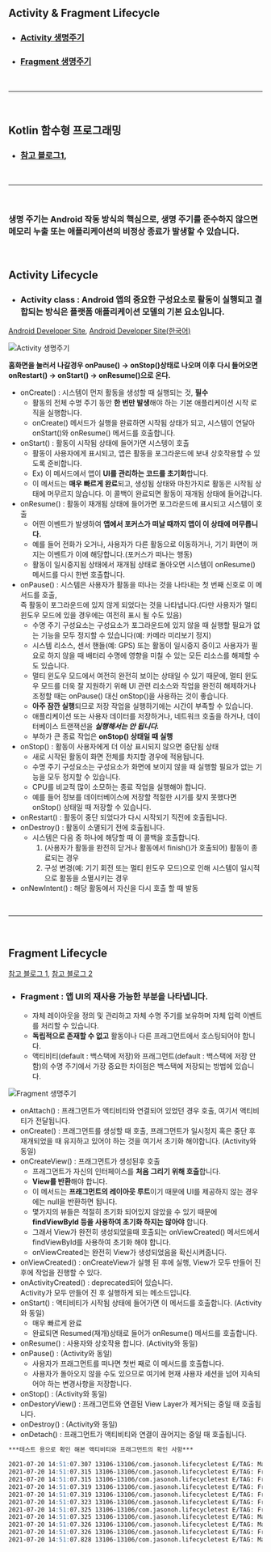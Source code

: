 ## Activity & Fragment Lifecycle
* ### [Activity 생명주기](#activity-lifecycle)
* ### [Fragment 생명주기](#fragment-lifecycle)

<br>

----

<br>

## Kotlin 함수형 프로그래밍
* ### [참고 블로그1](https://medium.com/@sket8993/kotlin-%ED%95%A8%EC%88%98%ED%98%95-%ED%94%84%EB%A1%9C%EA%B7%B8%EB%9E%98%EB%B0%8D-%EC%B4%88%EA%B0%84%EB%8B%A8-%EC%9D%B4%ED%95%B4%ED%95%98%EA%B8%B0-4dbf36dfc9a7),

<br>

----

<br>

### 생명 주기는 Android 작동 방식의 핵심으로, 생명 주기를 준수하지 않으면 메모리 누출 또는 애플리케이션의 비정상 종료가 발생할 수 있습니다.

<br>

## Activity Lifecycle

* ### Activity class : Android 앱의 중요한 구성요소로 활동이 실행되고 결합되는 방식은 플랫폼 애플리케이션 모델의 기본 요소입니다.

[Android Developer Site](https://developer.android.com/reference/android/app/Activity), [Android Developer Site(한국어)](https://developer.android.com/guide/components/activities/activity-lifecycle?hl=ko)

![Activity 생명주기](./activity_lifecycle_imgs/activity_lifecycle_diagram_1.png)

**홈화면을 눌러서 나갈경우 onPause() -> onStop()상태로 나오며 이후 다시 들어오면 onRestart() -> onStart() -> onResume()으로 온다.**

* onCreate() : 시스템이 먼저 활동을 생성할 때 실행되는 것, **필수**
    * 활동의 전체 수명 주기 동안 **한 번만 발생**해야 하는 기본 애플리케이션 시작 로직을 실행합니다.
    *  onCreate() 메서드가 실행을 완료하면 시작됨 상태가 되고, 시스템이 연달아 onStart()와 onResume() 메서드를 호출합니다.
* onStart() : 활동이 시작됨 상태에 들어가면 시스텡이 호출
    * 활동이 사용자에게 표시되고, 앱은 활동을 포그라운드에 보내 상호작용할 수 있도록 준비합니다.
    * Ex) 이 메서드에서 앱이 **UI를 관리하는 코드를 초기화**합니다.
    * 이 메서드는 **매우 빠르게 완료**되고, 생성됨 상태와 마찬가지로 활동은 시작됨 상태에 머무르지 않습니다. 이 콜백이 완료되면 활동이 재개됨 상태에 들어갑니다.
* onResume() : 활동이 재개됨 상태에 들어가면 포그라운드에 표시되고 시스템이 호출
    * 어떤 이벤트가 발생하여 **앱에서 포커스가 떠날 때까지 앱이 이 상태에 머무릅니다.**
    * 예를 들어 전화가 오거나, 사용자가 다른 활동으로 이동하거나, 기기 화면이 꺼지는 이벤트가 이에 해당합니다.(포커스가 떠나는 행동)
    * 활동이 일시중지됨 상태에서 재개됨 상태로 돌아오면 시스템이 onResume() 메서드를 다시 한번 호출합니다.
* onPause() : 시스템은 사용자가 활동을 떠나는 것을 나타내는 첫 번째 신호로 이 메서드를 호출,<br> 즉 활동이 포그라운드에 있지 않게 되었다는 것을 나타냅니다.(다만 사용자가 멀티 윈도우 모드에 있을 경우에는 여전히 표시 될 수도 있음)
    * 수명 주기 구성요소는 구성요소가 포그라운드에 있지 않을 때 실행할 필요가 없는 기능을 모두 정지할 수 있습니다(예: 카메라 미리보기 정지)
    * 시스템 리소스, 센서 핸들(예: GPS) 또는 활동이 일시중지 중이고 사용자가 필요로 하지 않을 때 배터리 수명에 영향을 미칠 수 있는 모든 리소스를 해제할 수도 있습니다.
    * 멀티 윈도우 모드에서 여전히 완전히 보이는 상태일 수 있기 때문에, 멀티 윈도우 모드를 더욱 잘 지원하기 위해 UI 관련 리소스와 작업을 완전히 해제하거나 조정할 때는 onPause() 대신 onStop()을 사용하는 것이 좋습니다.
    * **아주 잠깐 실행**되므로 저장 작업을 실행하기에는 시간이 부족할 수 있습니다.
    * 애플리케이션 또는 사용자 데이터를 저장하거나, 네트워크 호출을 하거나, 데이터베이스 트랜잭션을 ***실행해서는 안 됩니다.***
    *  부하가 큰 종료 작업은 **onStop() 상태일 때 실행**
* onStop() : 활동이 사용자에게 더 이상 표시되지 않으면 중단됨 상태
    * 새로 시작된 활동이 화면 전체를 차지할 경우에 적용됩니다.
    * 수명 주기 구성요소는 구성요소가 화면에 보이지 않을 때 실행할 필요가 없는 기능을 모두 정지할 수 있습니다.
    * CPU를 비교적 많이 소모하는 종료 작업을 실행해야 합니다. 
    * 예를 들어 정보를 데이터베이스에 저장할 적절한 시기를 찾지 못했다면 onStop() 상태일 때 저장할 수 있습니다.
* onRestart() : 활동이 중단 되었다가 다시 시작되기 직전에 호출됩니다.
* onDestroy() : 활동이 소멸되기 전에 호출됩니다.
    * 시스템은 다음 중 하나에 해당할 때 이 콜백을 호출합니다.
        1. (사용자가 활동을 완전히 닫거나 활동에서 finish()가 호출되어) 활동이 종료되는 경우
        2. 구성 변경(예: 기기 회전 또는 멀티 윈도우 모드)으로 인해 시스템이 일시적으로 활동을 소멸시키는 경우
* onNewIntent() : 해당 활동에서 자신을 다시 호출 할 때 발동

<br>

---

<br>

## Fragment Lifecycle

[참고 블로그 1](https://ddangeun.tistory.com/50), [참고 블로그 2](https://re-build.tistory.com/4)

* ### Fragment : 앱 UI의 재사용 가능한 부분을 나타냅니다.
    *  자체 레이아웃을 정의 및 관리하고 자체 수명 주기를 보유하며 자체 입력 이벤트를 처리할 수 있습니다.
    * **독립적으로 존재할 수 없고** 활동이나 다른 프래그먼트에서 호스팅되어야 합니다. 
    * 액티비티(default : 백스택에 저장)와 프래그먼트(default : 백스택에 저장 안함)의 수명 주기에서 가장 중요한 차이점은 백스택에 저장되는 방법에 있습니다.

![Fragment 생명주기](./fragment_lifecycle_imgs/fragment_lifecycle_diagram_1.png)

* onAttach() : 프래그먼트가 액티비티와 연결되어 있었던 경우 호출, 여기서 액티비티가 전달됩니다.
* onCreate() : 프래그먼트를 생성할 때 호출, 프래그먼트가 일시정지 혹은 중단 후 재개되었을 때 유지하고 있어야 하는 것을 여기서 초기화 해야합니다. (Activity와 동일)
* onCreateView() : 프래그먼트가 생성된후 호출
    * 프래그먼트가 자신의 인터페이스를 **처음 그리기 위해 호출**합니다. 
    * **View를 반환**해야 합니다. 
    * 이 메서드는 **프래그먼트의 레이아웃 루트**이기 때문에 UI를 제공하지 않는 경우에는 null을 반환하면 됩니다.
    * 몇가지의 뷰들은 적절히 초기화 되어있지 않았을 수 있기 때문에 **findViewById 등을 사용하여 초기화 하지는 않아야** 합니다.
    * 그래서 View가 완전히 생성되었을때 호출되는 onViewCreated() 메서드에서 findViewById를 사용하여 초기화 해야 합니다. 
    * onViewCreated는 완전히 View가 생성되었음을 확신시켜줍니다.
* onViewCreated() : onCreateView가 실행 된 후에 실행, View가 모두 만들어 진 후에 작업을 진행할 수 있다.
* onActivityCreated() : deprecated되어 있습니다.<br>
Activity가 모두 만들어 진 후 실행하게 되는 메소드입니다.
* onStart() : 액티비티가 시작됨 상태에 들어가면 이 메서드를 호출합니다. (Activity와 동일)
    * 매우 빠르게 완료
    * 완료되면 Resumed(재개)상태로 들어가 onResume() 메서드를 호출합니다.
* onResume() : 사용자와 상호작용 합니다. (Activity와 동일)
* onPause() : (Activity와 동일)
    * 사용자가 프래그먼트를 떠나면 첫번 째로 이 메서드를 호출합니다. 
    * 사용자가 돌아오지 않을 수도 있으므로 여기에 현재 사용자 세션을 넘어 지속되어야 하는 변경사항을 저장합니다. 
* onStop() : (Activity와 동일)
* onDestoryView() : 프래그먼트와 연결된 View Layer가 제거되는 중일 때 호출됩니다.
* onDestroy() : (Activity와 동일)
* onDetach() : 프래그먼트가 액티비티와 연결이 끊어지는 중일 때 호출됩니다.

``` markdown
***테스트 용으로 확인 해본 액티비티와 프래그먼트의 확인 사항***

2021-07-20 14:51:07.307 13106-13106/com.jasonoh.lifecycletest E/TAG: MainActivity2 -> onCreate: 
2021-07-20 14:51:07.315 13106-13106/com.jasonoh.lifecycletest E/TAG: Fragment1 -> onAttach: 
2021-07-20 14:51:07.315 13106-13106/com.jasonoh.lifecycletest E/TAG: Fragment1 -> onCreate: 
2021-07-20 14:51:07.319 13106-13106/com.jasonoh.lifecycletest E/TAG: Fragment1 -> onCreateView: 
2021-07-20 14:51:07.319 13106-13106/com.jasonoh.lifecycletest E/TAG: Fragment1 -> onViewCreated: 
2021-07-20 14:51:07.323 13106-13106/com.jasonoh.lifecycletest E/TAG: Fragment1 -> onActivityCreated: 
2021-07-20 14:51:07.325 13106-13106/com.jasonoh.lifecycletest E/TAG: Fragment1 -> onStart: 
2021-07-20 14:51:07.325 13106-13106/com.jasonoh.lifecycletest E/TAG: MainActivity2 -> onStart: 
2021-07-20 14:51:07.326 13106-13106/com.jasonoh.lifecycletest E/TAG: MainActivity2 -> onResume: 
2021-07-20 14:51:07.326 13106-13106/com.jasonoh.lifecycletest E/TAG: Fragment1 -> onResume: 
2021-07-20 14:51:07.828 13106-13106/com.jasonoh.lifecycletest E/TAG: MainActivity -> onStop: 
```